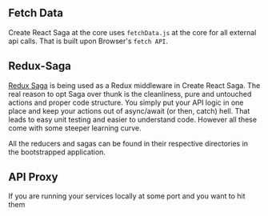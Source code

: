 ## Fetch Data

Create React Saga at the core uses `fetchData.js` at the core for all external api calls. That is built upon Browser's `fetch API`.

## Redux-Saga

<a href="https://redux-saga.js.org/" target="_blank">Redux Saga</a> is being used as a Redux middleware in Create React Saga. The real reason to opt Saga over thunk is the cleanliness, pure and untouched actions and proper code structure. You simply put your API logic in one place and keep your actions out of async/await (or then, catch) hell. That leads to easy unit testing and easier to understand code. However all these come with some steeper learning curve.

All the reducers and sagas can be found in their respective directories in the bootstrapped application.

## API Proxy

If you are running your services locally at some port and you want to hit them